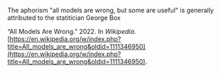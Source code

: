The aphorism "all models are wrong, but some are useful" is generally attributed to the statitician George Box

“All Models Are Wrong.” 2022. In _Wikipedia_. [https://en.wikipedia.org/w/index.php?title=All_models_are_wrong&oldid=1111346950](https://en.wikipedia.org/w/index.php?title=All_models_are_wrong&oldid=1111346950).